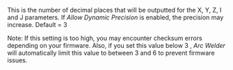 This is the number of decimal places that will be outputted for the X, Y, Z, I and J parameters. If *Allow Dynamic
Precision* is enabled, the precision may increase. Default = 3

Note:  If this setting is too high, you may encounter checksum errors depending on your firmware. Also, if you set this
value below 3 , *Arc Welder* will automatically limit this value to between 3 and 6 to prevent firmware issues.